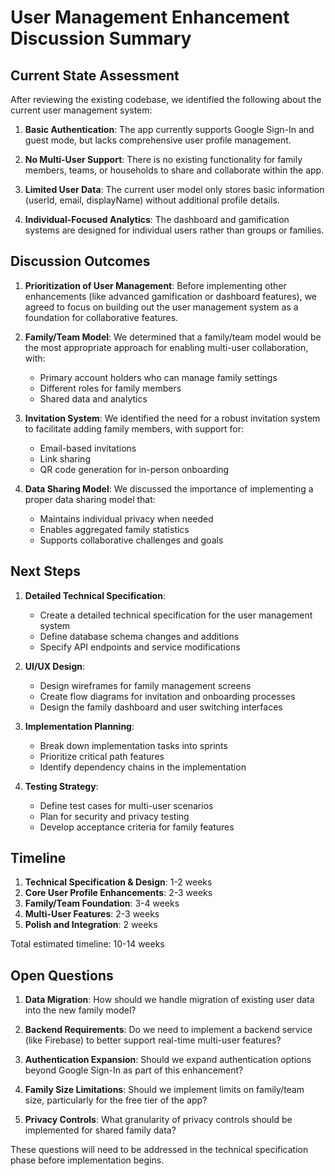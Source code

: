 # User Management Enhancement Discussion Summary

## Current State Assessment

After reviewing the existing codebase, we identified the following about the current user management system:

1. **Basic Authentication**: The app currently supports Google Sign-In and guest mode, but lacks comprehensive user profile management.

2. **No Multi-User Support**: There is no existing functionality for family members, teams, or households to share and collaborate within the app.

3. **Limited User Data**: The current user model only stores basic information (userId, email, displayName) without additional profile details.

4. **Individual-Focused Analytics**: The dashboard and gamification systems are designed for individual users rather than groups or families.

## Discussion Outcomes

1. **Prioritization of User Management**: Before implementing other enhancements (like advanced gamification or dashboard features), we agreed to focus on building out the user management system as a foundation for collaborative features.

2. **Family/Team Model**: We determined that a family/team model would be the most appropriate approach for enabling multi-user collaboration, with:
   - Primary account holders who can manage family settings
   - Different roles for family members
   - Shared data and analytics

3. **Invitation System**: We identified the need for a robust invitation system to facilitate adding family members, with support for:
   - Email-based invitations
   - Link sharing
   - QR code generation for in-person onboarding

4. **Data Sharing Model**: We discussed the importance of implementing a proper data sharing model that:
   - Maintains individual privacy when needed
   - Enables aggregated family statistics
   - Supports collaborative challenges and goals

## Next Steps

1. **Detailed Technical Specification**:
   - Create a detailed technical specification for the user management system
   - Define database schema changes and additions
   - Specify API endpoints and service modifications

2. **UI/UX Design**:
   - Design wireframes for family management screens
   - Create flow diagrams for invitation and onboarding processes
   - Design the family dashboard and user switching interfaces

3. **Implementation Planning**:
   - Break down implementation tasks into sprints
   - Prioritize critical path features
   - Identify dependency chains in the implementation

4. **Testing Strategy**:
   - Define test cases for multi-user scenarios
   - Plan for security and privacy testing
   - Develop acceptance criteria for family features

## Timeline

1. **Technical Specification & Design**: 1-2 weeks
2. **Core User Profile Enhancements**: 2-3 weeks
3. **Family/Team Foundation**: 3-4 weeks
4. **Multi-User Features**: 2-3 weeks
5. **Polish and Integration**: 2 weeks

Total estimated timeline: 10-14 weeks

## Open Questions

1. **Data Migration**: How should we handle migration of existing user data into the new family model?

2. **Backend Requirements**: Do we need to implement a backend service (like Firebase) to better support real-time multi-user features?

3. **Authentication Expansion**: Should we expand authentication options beyond Google Sign-In as part of this enhancement?

4. **Family Size Limitations**: Should we implement limits on family/team size, particularly for the free tier of the app?

5. **Privacy Controls**: What granularity of privacy controls should be implemented for shared family data?

These questions will need to be addressed in the technical specification phase before implementation begins.
